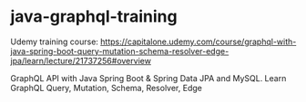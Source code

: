 # java-graphql-training

Udemy training course: https://capitalone.udemy.com/course/graphql-with-java-spring-boot-query-mutation-schema-resolver-edge-jpa/learn/lecture/21737256#overview

GraphQL API with Java Spring Boot & Spring Data JPA and MySQL. Learn GraphQL Query, Mutation, Schema, Resolver, Edge